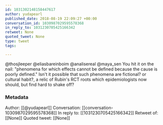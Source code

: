```yaml
---
id: 1031302148158447617
author: yudapearl
published_date: 2018-08-19 22:09:27 +00:00
conversation_id: 1030987029595578368
in_reply_to: 1031230705425166342
retweet: None
quoted_tweet: None
type: tweet
tags:

---
```


@thosjleeper @eliasbareinboim @analisereal @maya_sen You hit it on the nail: "phenomena for which effects cannot be defined because the cause is poorly defined." Isn't it possible that such phenomena are fictional? or cultural habit?, a relic of Rubin's RCT roots which epidemiologists now should, but find hard to shake off?

### Metadata

Author: [[@yudapearl]]
Conversation: [[conversation-1030987029595578368]]
In reply to: [[1031230705425166342]]
Retweet of: [[None]]
Quoted tweet: [[None]]
